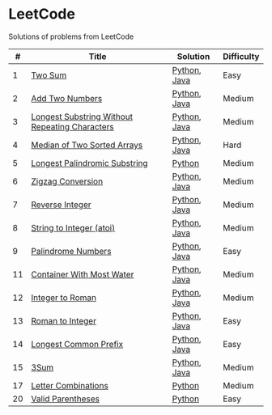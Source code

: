 # LeetCode
Solutions of problems from LeetCode

| # | Title  | Solution | Difficulty | 
|---|---|---|---|
| 1  | [Two Sum](https://leetcode.com/problems/two-sum/description/) | [Python](https://github.com/WiebkeRingels/LeetCode/blob/main/Python/01-TwoSum.py), [Java](https://github.com/WiebkeRingels/LeetCode/blob/main/Java/01-TwoSum.java) | Easy |  
| 2  | [Add Two Numbers](https://leetcode.com/problems/add-two-numbers/) | [Python](https://github.com/WiebkeRingels/LeetCode/blob/main/Python/02-AddTwoNumbers.py), [Java](https://github.com/WiebkeRingels/LeetCode/blob/main/Java/02-AddTwoNumbers.java) | Medium |  
| 3  | [Longest Substring Without Repeating Characters](https://leetcode.com/problems/longest-substring-without-repeating-characters/description/) | [Python](https://github.com/WiebkeRingels/LeetCode/blob/main/Python/03-LongestSubstring.py), [Java](https://github.com/WiebkeRingels/LeetCode/blob/main/Java/03-LongestSubstring.java) | Medium | 
| 4  | [Median of Two Sorted Arrays](https://leetcode.com/problems/median-of-two-sorted-arrays/) | [Python](https://github.com/WiebkeRingels/LeetCode/blob/main/Python/4-MedianSortedArrays.py), [Java](https://github.com/WiebkeRingels/LeetCode/blob/main/Java/4-MedianSortedArrays.java) | Hard | 
| 5  | [Longest Palindromic Substring](https://leetcode.com/problems/longest-palindromic-substring/description/) | [Python](https://github.com/WiebkeRingels/LeetCode/blob/main/Python/05-LongestPalindromicSubstring.py) | Medium | 
| 6  | [Zigzag Conversion](https://github.com/WiebkeRingels/LeetCode/blob/main/Python/6-zigzag-conversion/zigzag-conversion.py) | [Python](https://github.com/WiebkeRingels/LeetCode/blob/main/Python/06-ZigZagConversion.py), [Java](https://github.com/WiebkeRingels/LeetCode/blob/main/Java/06-ZigZagConversion.java) | Medium | 
| 7  | [Reverse Integer](https://leetcode.com/problems/reverse-integer/) | [Python](https://github.com/WiebkeRingels/LeetCode/blob/main/Python/07-ReverseInteger.py), [Java](https://github.com/WiebkeRingels/LeetCode/blob/main/Java/07-ReverseInteger.java) | Medium | 
| 8  | [String to Integer (atoi)](https://leetcode.com/problems/string-to-integer-atoi/) | [Python](https://github.com/WiebkeRingels/LeetCode/blob/main/Python/08-MyAtoi.py), [Java](https://github.com/WiebkeRingels/LeetCode/blob/main/Java/08-MyAtoi.java) | Medium | 
| 9  | [Palindrome Numbers](https://leetcode.com/problems/palindrome-number/description/) | [Python](https://github.com/WiebkeRingels/LeetCode/blob/main/Python/09-PalindromeNumbers.py), [Java](https://github.com/WiebkeRingels/LeetCode/blob/main/Java/09-PalindromeNumbers.java) | Easy | 
| 11  | [Container With Most Water](https://leetcode.com/problems/container-with-most-water/description/) | [Python](https://github.com/WiebkeRingels/LeetCode/blob/main/Python/11-ContainerWater.py), [Java](https://github.com/WiebkeRingels/LeetCode/blob/main/Java/11-ContainerWater.java)| Medium | 
| 12  | [Integer to Roman](https://leetcode.com/problems/integer-to-roman/description/) | [Python](https://github.com/WiebkeRingels/LeetCode/blob/main/Python/12-IntegerToRoman.py), [Java](https://github.com/WiebkeRingels/LeetCode/blob/main/Java/12-IntegerToRoman.java)| Medium | 
| 13  | [Roman to Integer](https://leetcode.com/problems/roman-to-integer/description/) | [Python](https://github.com/WiebkeRingels/LeetCode/blob/main/Python/13-RomanToInteger.py), [Java](https://github.com/WiebkeRingels/LeetCode/blob/main/Java/13-RomanToInteger.java) | Easy | 
| 14  | [Longest Common Prefix](https://leetcode.com/problems/longest-common-prefix/description/) | [Python](https://github.com/WiebkeRingels/LeetCode/blob/main/Python/14-LongestCommonPrefix.py), [Java](https://github.com/WiebkeRingels/LeetCode/blob/main/Java/14-LongestCommonPrefix.java) | Easy | 
| 15  | [3Sum](https://leetcode.com/problems/3sum/description/) | [Python](https://github.com/WiebkeRingels/LeetCode/blob/main/Python/15-3Sum.py), [Java](https://github.com/WiebkeRingels/LeetCode/blob/main/Java/15-3Sum.java) | Medium | 
| 17  | [Letter Combinations](https://leetcode.com/problems/3sum/description/) | [Python](https://github.com/WiebkeRingels/LeetCode/blob/main/Python/17-LetterCombinations.py) | Medium | 
| 20  | [Valid Parentheses](https://leetcode.com/problems/valid-parentheses/description/) | [Python](https://github.com/WiebkeRingels/LeetCode/blob/main/Python/20-ValidParentheses.py) | Easy | 
